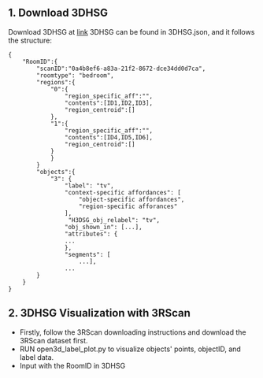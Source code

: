 ## 1. Download 3DHSG
Download 3DHSG at [link](https://drive.google.com/file/d/1sLATLz1KmKsYveD5jbXWCO53upvWEaa-/view?usp=drive_link)
3DHSG can be found in 3DHSG.json, and it follows the structure:
```
{
    "RoomID":{
        "scanID":"0a4b8ef6-a83a-21f2-8672-dce34dd0d7ca",
        "roomtype": "bedroom",
        "regions":{
            "0":{
                "region_specific_aff":"",
                "contents":[ID1,ID2,ID3],
                "region_centroid":[]
            },
            "1":{
                "region_specific_aff":"",
                "contents":[ID4,ID5,ID6],
                "region_centroid":[]
            }
            }
        }
        "objects":{
            "3": {
                "label": "tv",
                "context-specific affordances": [
                    "object-specific affordances",
                    "region-specific afforances"
                ],
                 "H3DSG_obj_relabel": "tv",
                "obj_shown_in": [...],
                "attributes": {
                ...
                },
                "segments": [
                    ...],
                ...
        }
    }
}
```
## 2. 3DHSG Visualization with 3RScan
   
* Firstly, follow the 3RScan downloading instructions and download the 3RScan dataset first.
* RUN open3d_label_plot.py to visualize objects' points, objectID, and label data.
* Input with the RoomID in 3DHSG
